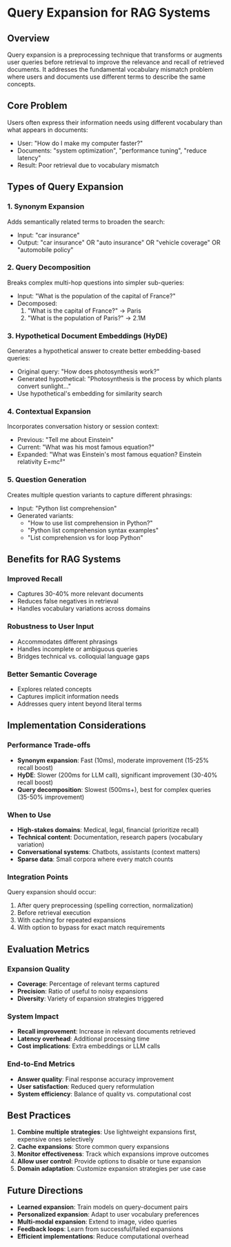 # Query Expansion for RAG Systems

## Overview

Query expansion is a preprocessing technique that transforms or augments user queries before retrieval to improve the relevance and recall of retrieved documents. It addresses the fundamental vocabulary mismatch problem where users and documents use different terms to describe the same concepts.

## Core Problem

Users often express their information needs using different vocabulary than what appears in documents:
- User: "How do I make my computer faster?"
- Documents: "system optimization", "performance tuning", "reduce latency"
- Result: Poor retrieval due to vocabulary mismatch

## Types of Query Expansion

### 1. Synonym Expansion
Adds semantically related terms to broaden the search:
- Input: "car insurance"
- Output: "car insurance" OR "auto insurance" OR "vehicle coverage" OR "automobile policy"

### 2. Query Decomposition
Breaks complex multi-hop questions into simpler sub-queries:
- Input: "What is the population of the capital of France?"
- Decomposed:
  1. "What is the capital of France?" → Paris
  2. "What is the population of Paris?" → 2.1M

### 3. Hypothetical Document Embeddings (HyDE)
Generates a hypothetical answer to create better embedding-based queries:
- Original query: "How does photosynthesis work?"
- Generated hypothetical: "Photosynthesis is the process by which plants convert sunlight..."
- Use hypothetical's embedding for similarity search

### 4. Contextual Expansion
Incorporates conversation history or session context:
- Previous: "Tell me about Einstein"
- Current: "What was his most famous equation?"
- Expanded: "What was Einstein's most famous equation? Einstein relativity E=mc²"

### 5. Question Generation
Creates multiple question variants to capture different phrasings:
- Input: "Python list comprehension"
- Generated variants:
  - "How to use list comprehension in Python?"
  - "Python list comprehension syntax examples"
  - "List comprehension vs for loop Python"

## Benefits for RAG Systems

### Improved Recall
- Captures 30-40% more relevant documents
- Reduces false negatives in retrieval
- Handles vocabulary variations across domains

### Robustness to User Input
- Accommodates different phrasings
- Handles incomplete or ambiguous queries
- Bridges technical vs. colloquial language gaps

### Better Semantic Coverage
- Explores related concepts
- Captures implicit information needs
- Addresses query intent beyond literal terms

## Implementation Considerations

### Performance Trade-offs
- **Synonym expansion**: Fast (10ms), moderate improvement (15-25% recall boost)
- **HyDE**: Slower (200ms for LLM call), significant improvement (30-40% recall boost)
- **Query decomposition**: Slowest (500ms+), best for complex queries (35-50% improvement)

### When to Use
- **High-stakes domains**: Medical, legal, financial (prioritize recall)
- **Technical content**: Documentation, research papers (vocabulary variation)
- **Conversational systems**: Chatbots, assistants (context matters)
- **Sparse data**: Small corpora where every match counts

### Integration Points
Query expansion should occur:
1. After query preprocessing (spelling correction, normalization)
2. Before retrieval execution
3. With caching for repeated expansions
4. With option to bypass for exact match requirements

## Evaluation Metrics

### Expansion Quality
- **Coverage**: Percentage of relevant terms captured
- **Precision**: Ratio of useful to noisy expansions
- **Diversity**: Variety of expansion strategies triggered

### System Impact
- **Recall improvement**: Increase in relevant documents retrieved
- **Latency overhead**: Additional processing time
- **Cost implications**: Extra embeddings or LLM calls

### End-to-End Metrics
- **Answer quality**: Final response accuracy improvement
- **User satisfaction**: Reduced query reformulation
- **System efficiency**: Balance of quality vs. computational cost

## Best Practices

1. **Combine multiple strategies**: Use lightweight expansions first, expensive ones selectively
2. **Cache expansions**: Store common query expansions
3. **Monitor effectiveness**: Track which expansions improve outcomes
4. **Allow user control**: Provide options to disable or tune expansion
5. **Domain adaptation**: Customize expansion strategies per use case

## Future Directions

- **Learned expansion**: Train models on query-document pairs
- **Personalized expansion**: Adapt to user vocabulary preferences
- **Multi-modal expansion**: Extend to image, video queries
- **Feedback loops**: Learn from successful/failed expansions
- **Efficient implementations**: Reduce computational overhead